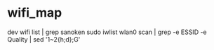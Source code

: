 # wifi_map
dev wifi list | grep sanoken
sudo iwlist wlan0 scan | grep -e ESSID -e Quality | sed '1~2{h;d};G'
